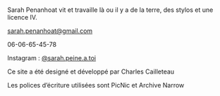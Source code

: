 \
Sarah Penanhoat vit et travaille là ou il y a de la terre, des stylos et une licence IV.

[sarah.penanhoat@gmail.com](<>)

06-06-65-45-78

Instagram : [@sarah.peine.a.toi](http://localhost:5173/infos/)

Ce site a été designé et développé par Charles Cailleteau

Les polices d’écriture utilisées sont PicNic et Archive Narrow